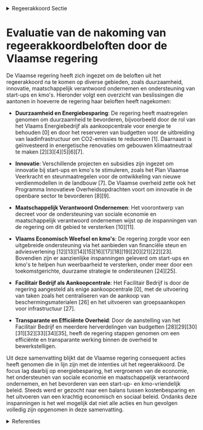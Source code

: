 

<details>
        <summary>Regeerakkoord Sectie </summary>
        <p>3.2.4 Aankoop De Vlaamse overheid gebruikt maximaal haar koopkracht om innovatie en duur-zaamheid te stimuleren, efficiëntiewinsten te boeken en maatschappelijk verantwoord ondernemen te belonen. Hierbij wordt een ‘start-ups en kmo-vriendelijk beleid’ nage-streefd, zodat we ons Vlaams economisch weefsel versterken. Het Facilitair Bedrijf wordt aangeduid als enige aankoopcentrale voor courante ondersteunende goederen en diensten. </p>
        </details> 

# Evaluatie van de nakoming van regeerakkoordbeloften door de Vlaamse regering

De Vlaamse regering heeft zich ingezet om de beloften uit het regeerakkoord na te komen op diverse gebieden, zoals duurzaamheid, innovatie, maatschappelijk verantwoord ondernemen en ondersteuning van start-ups en kmo's. Hieronder volgt een overzicht van beslissingen die aantonen in hoeverre de regering haar beloften heeft nagekomen:

- **Duurzaamheid en Energiebesparing**: De regering heeft maatregelen genomen om duurzaamheid te bevorderen, bijvoorbeeld door de rol van het Vlaams Energiebedrijf als aankoopcentrale voor energie te behouden \[0\] en door het reserveren van budgetten voor de uitbreiding van laadinfrastructuur om CO2-emissies te reduceren \[1\]. Daarnaast is geïnvesteerd in energetische renovaties om gebouwen klimaatneutraal te maken \[2\]\[3\]\[4\]\[5\]\[6\]\[7\].

- **Innovatie**: Verschillende projecten en subsidies zijn ingezet om innovatie bij start-ups en kmo's te stimuleren, zoals het Plan Vlaamse Veerkracht en steunmaatregelen voor de ontwikkeling van nieuwe verdienmodellen in de landbouw \[7\]. De Vlaamse overheid zette ook het Programma Innovatieve Overheidsopdrachten voort om innovatie in de openbare sector te bevorderen \[8\]\[9\].

- **Maatschappelijk Verantwoord Ondernemen**: Het voorontwerp van decreet voor de ondersteuning van sociale economie en maatschappelijk verantwoord ondernemen wijst op de inspanningen van de regering om dit gebied te versterken \[10\]\[11\].

- **Vlaams Economisch Weefsel en kmo's**: De regering zorgde voor een uitgebreide ondersteuning via het aanbieden van financiële steun en adviesverlening \[12\]\[13\]\[14\]\[15\]\[16\]\[17\]\[18\]\[19\]\[20\]\[21\]\[22\]\[23\]. Bovendien zijn er aanzienlijke inspanningen geleverd om start-ups en kmo's te helpen hun weerbaarheid te versterken, onder meer door een toekomstgerichte, duurzame strategie te ondersteunen \[24\]\[25\].

- **Facilitair Bedrijf als Aankoopcentrale**: Het Facilitair Bedrijf is door de regering aangesteld als enige aankoopcentrale \[0\], met de uitvoering van taken zoals het centraliseren van de aankoop van beschermingsmaterialen \[26\] en het uitvoeren van groepsaankopen voor infrastructuur \[27\].

- **Transparante en Efficiënte Overheid**: Door de aanstelling van het Facilitair Bedrijf en meerdere herverdelingen van budgetten \[28\]\[29\]\[30\]\[31\]\[32\]\[33\]\[34\]\[35\], heeft de regering stappen genomen om een efficiënte en transparante werking binnen de overheid te bewerkstelligen.

Uit deze samenvatting blijkt dat de Vlaamse regering consequent acties heeft genomen die in lijn zijn met de intenties uit het regeerakkoord. De focus lag daarbij op energiebesparing, het vergroenen van de economie, het ondersteunen van sociale economie en maatschappelijk verantwoord ondernemen, en het bevorderen van een start-up- en kmo-vriendelijk beleid. Steeds werd er gezocht naar een balans tussen kostenbesparing en het uitvoeren van een krachtig economisch en sociaal beleid. Ondanks deze inspanningen is het wel mogelijk dat niet alle acties en hun gevolgen volledig zijn opgenomen in deze samenvatting.

<details>
        <summary> Referenties</summary>
        **[\[0\]](http://themis.vlaanderen.be/id/resource/485cdb80-4927-11ec-94bb-99a9d1e168fe)** : **(2020-10-02)** Het Facilitair Bedrijf als enige aankoopcentrale van de Vlaamse overheid   De Vlaamse Regering stelt Het Facilitair Bedrijf aan als enige aankoopcentrale in de Vlaamse overheid voor gangbare en gebrui... 

**[\[1\]](http://themis.vlaanderen.be/id/nieuwsbrief-info/60E4471C364ED90008000893)** : **(2021-07-09)** Reservering budget cofinanciering laadinfrastructuur Vlaamse overheid   De Vlaamse Regering beslist  2,1 miljoen euro uit het Vlaams Klimaatfonds te reserveren ten behoeve van Het Facilitair Bedrijf; ... 

**[\[2\]](http://themis.vlaanderen.be/id/nieuwsbrief-info/63A173E4DBF1CAE811022075)** : **(2022-12-23)** Vlaams Klimaatfonds 2021: cofinanciering Klimaat Actieplan Gebouwen   De Vlaamse Regering hecht haar goedkeuring aan de reservering van in totaal 2,8 miljoen euro (1,4 miljoen vanuit het Vlaams Klimaa... 

**[\[3\]](http://themis.vlaanderen.be/id/nieuwsbericht/658169C2E2E2C9E5814C20C4)** : **(2023-12-22)** Aanpak besteding middelen Vlaams Klimaatfonds (VKF) voor verderzetting onderbouwde aanpak energiebesparing gebouwenpark VDAB   De Vlaamse Dienst voor Arbeidsbemiddeling en Beroepsopleiding (VDAB) zet ... 

**[\[4\]](http://themis.vlaanderen.be/id/nieuwsbrief-info/607FF544364ED900080004EB)** : **(2021-04-23)** Plan Vlaamse Veerkracht: 100 miljoen euro voor versnellen infrastructuurinvesteringen Vlaamse cultuursector Relanceplannen en investeringsmiddelen beleidsdomein Cultuur  In het kader van de coronapand... 

**[\[5\]](http://themis.vlaanderen.be/id/nieuwsbrief-info/60DC2EED364ED90008000378)** : **(2021-07-02)** Besteding middelen Vlaams Klimaatfonds (VKF) voor verderzetting onderbouwde aanpak energiebesparing gebouwenpark in de sector Welzijn, Volksgezondheid en Gezin   De Vlaamse Regering neemt kennis van d... 

**[\[6\]](http://themis.vlaanderen.be/id/nieuwsbrief-info/632ACB9F5CD4B179BD8711E0)** : **(2022-09-23)** Besteding van de middelen van het Vlaams Klimaatfonds (VKF) voor de cofinanciering van de Ecologiepremie Plus in 2021   De Vlaamse Regering kent  1 miljoen euro uit het Vlaams Klimaatfonds (VKF) toe  ... 

**[\[7\]](http://themis.vlaanderen.be/id/nieuwsbrief-info/63906495C2B90D4571CF76EF)** : **(2022-12-09)** Plan Vlaamse Veerkracht: subsidies duurzaam watergebruik en overheidsopdracht studie naar ‘Groenblauwe business modellen voor landbouwers’ A. Drie ontwerpbesluiten van de Vlaamse Regering B. Goedkeuri... 

**[\[8\]](http://themis.vlaanderen.be/id/nieuwsbericht/65709072E2E2C9E5814BEDF7)** : **(2023-12-08)** Regeling cofinanciering Programma Innovatieve Overheidsopdrachten (PIO) Voorontwerp van besluit van de Vlaamse Regering tot regeling van de cofinanciering van onderzoek, ontwikkeling en innovatie in h... 

**[\[9\]](http://themis.vlaanderen.be/id/nieuwsbrief-info/636A544A34B8770AF8FDE1CA)** : **(2022-11-10)** Plan Vlaamse Veerkracht: Culturele investeringssubsidies Inzet relancemiddelen culturele infrastructuur Vier ontwerpbesluiten van de Vlaamse Regering  In het kader van het  versnellen van verscheidene... 

**[\[10\]](http://themis.vlaanderen.be/id/nieuwsbericht/64A410652D77B42474D4F8B0)** : **(2023-07-07)** Voorontwerp van decreet over de ondersteuning van sociale economie en maatschappelijk verantwoord ondernemen Voorontwerp van decreet over de ondersteuning van sociale economie, maatschappelijk verantw... 

**[\[11\]](http://themis.vlaanderen.be/id/nieuwsbericht/652F8F1B7FDB1A5D078293B9)** : **(2023-10-20)** Voorontwerp van decreet over de ondersteuning van sociale economie en maatschappelijk verantwoord ondernemen Voorontwerp van decreet over de ondersteuning van sociale economie en maatschappelijk veran... 

**[\[12\]](http://themis.vlaanderen.be/id/nieuwsbrief-info/60B095B9364ED900080002EA)** : **(2021-05-28)** Plan Vlaamse Veerkracht: dossiernummer 16 Oproep Strategische Transformatie sociale economie ondernemingen Voorontwerp van besluit van de Vlaamse Regering tot vaststelling van de regels voor de toeken... 

**[\[13\]](http://themis.vlaanderen.be/id/nieuwsbrief-info/637C9B3E34B8770AF8FDF2AB)** : **(2022-11-25)** Wijzigingsbesluit kmo-portefeuille: invoering van thema’s en een kwaliteitskamer Ontwerpbesluit van de Vlaamse Regering tot wijziging van het besluit van de Vlaamse Regering van 26 februari 2016 tot t... 

**[\[14\]](http://themis.vlaanderen.be/id/nieuwsbrief-info/62CD72548E6C4430A8898894)** : **(2022-07-15)** Wijzigingsbesluit kmo-portefeuille: invoering van thema’s en een kwaliteitskamer Voorontwerp van besluit van de Vlaamse Regering tot wijziging van het besluit van de Vlaamse Regering van 26 februari 2... 

**[\[15\]](http://themis.vlaanderen.be/id/resource/8e073f60-4925-11ec-94bb-99a9d1e168fe)** : **(2021-01-08)** Aanpassing steunreglementering Agentschap Innoveren en Ondernemen (VLAIO) Voorontwerp van besluit van de Vlaamse Regering tot wijziging van besluiten over de ecologiepremie, de strategische ecologie-i... 

**[\[16\]](http://themis.vlaanderen.be/id/nieuwsbericht/64AE4A940592342F299DB978)** : **(2023-07-14)** Steun voor investeringen voor duurzame verwerking en afzet van landbouwproducten Voorontwerp van besluit van de Vlaamse Regering over steun voor investeringen voor duurzame verwerking en afzet van lan... 

**[\[17\]](http://themis.vlaanderen.be/id/nieuwsbericht/65536A788265E66451D4C990)** : **(2023-11-17)** Oproep 2023 “Digitale transformatieprojecten voor maatwerkbedrijven   De Vlaamse Regering keurt de oproep 'Digitale transformatieprojecten voor maatwerkbedrijven' goed. Met deze oproep wil de Vlaamse ... 

**[\[18\]](http://themis.vlaanderen.be/id/nieuwsbrief-info/62013CBBD5F0FAFA87AFAB8E)** : **(2022-02-11)** Uitgesloten diensten voor de kmo-portefeuille Voorontwerp van besluit van de Vlaamse Regering tot wijziging van het besluit van de Vlaamse Regering van 26 februari 2016 tot toekenning van steun aan kl... 

**[\[19\]](http://themis.vlaanderen.be/id/nieuwsbrief-info/637DDE6C34B8770AF8FDF3A6)** : **(2022-11-25)** Plan Vlaamse Veerkracht: Steun aan ondernemingen om materiaalkringlopen te sluiten in kader van tweede oproep 'Recyclagehub' Recyclagehub Resultaten van de tweede call in uitvoering van het besluit va... 

**[\[20\]](http://themis.vlaanderen.be/id/nieuwsbrief-info/60E559B6364ED900080008C6)** : **(2021-07-09)** Plan Vlaamse Veerkracht: Investeringsimpuls in O&O;&I-infrastructuur; (Onderzoek, ontwikkeling en innovatie) in Vlaanderen Investeringsimpuls in O&O;&I-infrastructuur; in Vlaanderen Veertien ontwerpbe... 

**[\[21\]](http://themis.vlaanderen.be/id/nieuwsbrief-info/636A5F2434B8770AF8FDE212)** : **(2022-11-10)** Plan Vlaamse Veerkracht: Besteding middelen Vlaams Klimaatfonds voor energetische renovatie gebouwen publieke sector Aanpak besteding middelen Vlaams Klimaatfonds (VKF) voor de maatregel energetische ... 

**[\[22\]](http://themis.vlaanderen.be/id/nieuwsbrief-info/608913F6364ED900080009E9)** : **(2021-04-30)** Terugbetaalbare voorschotten als modaliteit voor innovatie- en economische ondersteuning: aanpassing steunbesluiten VLAIO Ontwerpbesluit van de Vlaamse Regering tot wijziging van besluiten van de Vlaa... 

**[\[23\]](http://themis.vlaanderen.be/id/nieuwsbericht/651D2AE97FDB1A5D07827ABA)** : **(2023-10-06)** Steun voor investeringen voor duurzame verwerking en afzet van landbouwproducten Ontwerpbesluit van de Vlaamse Regering over steun voor investeringen voor duurzame verwerking en afzet van landbouwprod... 

**[\[24\]](http://themis.vlaanderen.be/id/nieuwsbericht/651D502E7FDB1A5D07827AF2)** : **(2023-10-06)** Steun voor opstart van of omschakeling naar een toekomstgerichte duurzame ondernemingsstrategie op een landbouwbedrijf Ontwerpbesluit van de Vlaamse Regering over de steun voor de opstart van of de om... 

**[\[25\]](http://themis.vlaanderen.be/id/nieuwsbericht/64AE4AE10592342F299DB979)** : **(2023-07-14)** Steun voor opstart van of omschakeling naar een toekomstgerichte duurzame ondernemingsstrategie op een landbouwbedrijf Voorontwerp van besluit van de Vlaamse Regering over de steun voor de opstart van... 

**[\[26\]](http://themis.vlaanderen.be/id/resource/292c5980-4926-11ec-94bb-99a9d1e168fe)** : **(2020-12-11)** Aankoop en levering beschermingsmateriaal WVG-voorzieningen na 31 december 2020   In het kader van de coronacrisis verlengt de Vlaamse Regering de centrale aankopen en leveringen van beschermingsmater... 

**[\[27\]](http://themis.vlaanderen.be/id/resource/d8101e90-4927-11ec-94bb-99a9d1e168fe)** : **(2020-07-17)** Raamovereenkomsten Sport Vlaanderen: bouw van kunstgrasvelden   Om het realiseren, aankopen of onderhouden van lokale, kleinschalige sportinfrastructuur te faciliteren , wil de Vlaamse Regering inzett... 

**[\[28\]](http://themis.vlaanderen.be/id/nieuwsbrief-info/63862CCD86124BBA17062B83)** : **(2022-12-02)** Vlaams administratief centrum (mini-VAC) Turnhout   De kantoorgebouwen in gebruik door de entiteiten van de Vlaamse overheid in Turnhout liggen momenteel verspreid over het gebied van de centrumstad. ... 

**[\[29\]](http://themis.vlaanderen.be/id/resource/b798a0d0-492a-11ec-94bb-99a9d1e168fe)** : **(2020-02-14)** Selectieleidraad voor ontwerpen, bouwen en ter beschikking stellen (huur) van een ‘Gebouw’ voor de Vlaamse overheid in Antwerpen   De huurovereenkomst voor het Vlaams Administratief Centrum (VAC) Anna... 

**[\[30\]](http://themis.vlaanderen.be/id/nieuwsbrief-info/63985439C2B90D4571CF8A0F)** : **(2022-12-16)** Herverdeling provisioneel krediet VIA-5 Ontwerpbesluit van de Vlaamse Regering tot herverdeling vanuit provisioneel krediet GB0-1GBF2FA-PR van de Vlaamse Gemeenschap voor het begrotingsjaar 2022  In u... 

**[\[31\]](http://themis.vlaanderen.be/id/nieuwsbrief-info/60E47784364ED900080008BD)** : **(2021-07-09)** Plan Vlaamse Veerkracht: 1,2 miljoen euro steun aan het initiatief om bedrijven te verenigen in het kader van Slimme Regio Vlaanderen Subsidie aanbodvereniging Slimme Regio Vlaanderen Ontwerpbesluit v... 

**[\[32\]](http://themis.vlaanderen.be/id/nieuwsbericht/657094D8E2E2C9E5814BEDFB)** : **(2023-12-08)** Convenant Flanders Make 2023-2027 A. Ontwerp van convenant Flanders Make voor de periode 2023-2027 B. Drie ontwerpbesluiten van de Vlaamse Regering  Het Strategisch Onderzoekscentrum Flanders Make ste... 

**[\[33\]](http://themis.vlaanderen.be/id/nieuwsbrief-info/61A7348E364ED90008000597)** : **(2021-12-03)** Aanpak besteding middelen Vlaams Klimaatfonds voor verderzetting onderbouwde aanpak energiebesparing gebouwenpark VDAB   De Vlaamse Dienst voor Arbeidsbemiddeling en Beroepsopleiding (VDAB) streeft na... 

**[\[34\]](http://themis.vlaanderen.be/id/resource/d43a8190-8a7a-11ec-b92e-970acd8c80b9)** : **(2020-10-30)** Vernieuwd werkingskader Dienstencentrum Boekhouding bij de Vlaamse overheid   De Vlaamse Regering keurt het vernieuwde werkingskader goed van het Dienstencentrum Boekhouding bij de diensten  van de Vl... 

**[\[35\]](http://themis.vlaanderen.be/id/nieuwsbrief-info/61FA4B82D5F0FAFA87AFA983)** : **(2022-02-04)** VIA 6: maatregelen koopkracht publieke sector kinderopvang en buitenschoolse opvang Voorontwerp van besluit van de Vlaamse Regering tot wijziging van het besluit van de Vlaamse Regering van 17 maart 2... 
        </details> 

